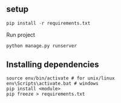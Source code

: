 ## setup

```python
pip install -r requirements.txt
```

Run project

```python
python manage.py runserver
```

## Installing dependencies

```
source env/bin/activate # for unix/linux
env\Scripts\activate.bat # windows
pip install <module>
pip freeze > requirements.txt
```
